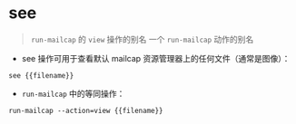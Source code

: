 # see

> `run-mailcap` 的 `view` 操作的别名
> 一个 `run-mailcap` 动作的别名

- see 操作可用于查看默认 mailcap 资源管理器上的任何文件（通常是图像）：

`see {{filename}}`

- `run-mailcap` 中的等同操作：

`run-mailcap --action=view {{filename}}`

[#]: contributors: ([硬核老王（📺Linux中国）]，[󠀀])